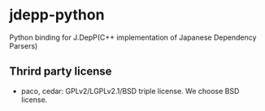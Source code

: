 # jdepp-python
Python binding for J.DepP(C++ implementation of Japanese Dependency Parsers)


## Thrird party license

* paco, cedar: GPLv2/LGPLv2.1/BSD triple license. We choose BSD license.
